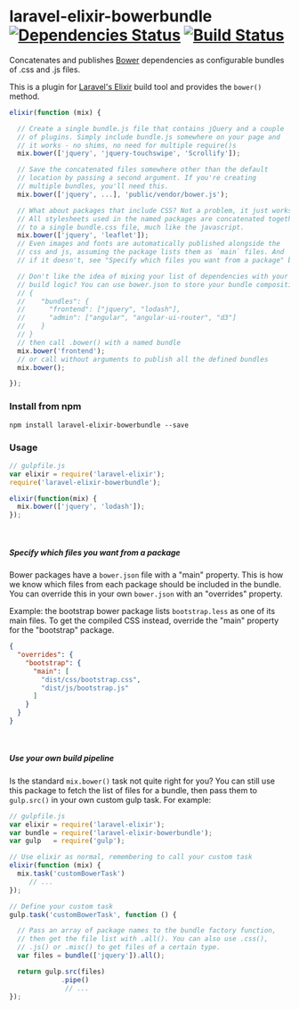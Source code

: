# laravel-elixir-bowerbundle [![Dependencies Status](https://david-dm.org/parsnick/laravel-elixir-bowerbundle.svg)](https://david-dm.org/parsnick/laravel-elixir-bowerbundle) [![Build Status](https://travis-ci.org/parsnick/laravel-elixir-bowerbundle.svg?branch=master)](https://travis-ci.org/parsnick/laravel-elixir-bowerbundle)

Concatenates and publishes [Bower](https://bower.io) dependencies as configurable bundles of .css and .js files.

This is a plugin for [Laravel's Elixir](https://github.com/laravel/elixir) build tool and provides the `bower()` method.

```js
elixir(function (mix) {

  // Create a single bundle.js file that contains jQuery and a couple
  // of plugins. Simply include bundle.js somewhere on your page and
  // it works - no shims, no need for multiple require()s
  mix.bower(['jquery', 'jquery-touchswipe', 'Scrollify']);

  // Save the concatenated files somewhere other than the default
  // location by passing a second argument. If you're creating
  // multiple bundles, you'll need this.
  mix.bower(['jquery', ...], 'public/vendor/bower.js');

  // What about packages that include CSS? Not a problem, it just works.
  // All stylesheets used in the named packages are concatenated together
  // to a single bundle.css file, much like the javascript.
  mix.bower(['jquery', 'leaflet']);
  // Even images and fonts are automatically published alongside the
  // css and js, assuming the package lists them as `main` files. And
  // if it doesn't, see "Specify which files you want from a package" below.

  // Don't like the idea of mixing your list of dependencies with your
  // build logic? You can use bower.json to store your bundle compositions, e.g.
  // {
  //    "bundles": {
  //      "frontend": ["jquery", "lodash"],
  //      "admin": ["angular", "angular-ui-router", "d3"]
  //    }
  // }
  // then call .bower() with a named bundle
  mix.bower('frontend');
  // or call without arguments to publish all the defined bundles
  mix.bower();

});
```

### Install from npm
```
npm install laravel-elixir-bowerbundle --save
```

### Usage
```js
// gulpfile.js
var elixir = require('laravel-elixir');
require('laravel-elixir-bowerbundle');

elixir(function(mix) {
  mix.bower(['jquery', 'lodash']);
});
```

<br>

##### Specify which files you want from a package

Bower packages have a `bower.json` file with a "main" property. This is how we know which
files from each package should be included in the bundle. You can override this in your
own `bower.json` with an "overrides" property.

Example: the bootstrap bower package lists `bootstrap.less` as one of its main files.
To get the compiled CSS instead, override the "main" property for the "bootstrap" package.

```json
{
  "overrides": {
    "bootstrap": {
      "main": [
        "dist/css/bootstrap.css",
        "dist/js/bootstrap.js"
      ]
    }
  }
}
```

<br>

##### Use your own build pipeline

Is the standard `mix.bower()` task not quite right for you? You can still use this package to
fetch the list of files for a bundle, then pass them to `gulp.src()` in your own custom gulp task. For example:

```js
// gulpfile.js
var elixir = require('laravel-elixir');
var bundle = require('laravel-elixir-bowerbundle');
var gulp   = require('gulp');

// Use elixir as normal, remembering to call your custom task
elixir(function (mix) {
  mix.task('customBowerTask')
     // ...
});

// Define your custom task
gulp.task('customBowerTask', function () {

  // Pass an array of package names to the bundle factory function,
  // then get the file list with .all(). You can also use .css(),
  // .js() or .misc() to get files of a certain type.
  var files = bundle(['jquery']).all();

  return gulp.src(files)
             .pipe()
              // ...
});
```